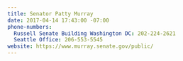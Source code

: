 ```yaml
---
title: Senator Patty Murray
date: 2017-04-14 17:43:00 -07:00
phone-numbers:
  Russell Senate Building Washington DC: 202-224-2621
  Seattle Office: 206-553-5545
website: https://www.murray.senate.gov/public/
---
```


